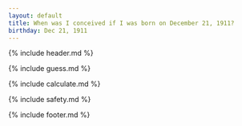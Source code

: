 ```yaml
---
layout: default
title: When was I conceived if I was born on December 21, 1911?
birthday: Dec 21, 1911
---
```


{% include header.md %}

{% include guess.md %}

{% include calculate.md %}

{% include safety.md %}

{% include footer.md %}



